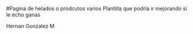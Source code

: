#Pagina de helados o prodcutos varios
Plantilla que podría ir mejorando si le echo ganas


Hernan Gonzalez M
